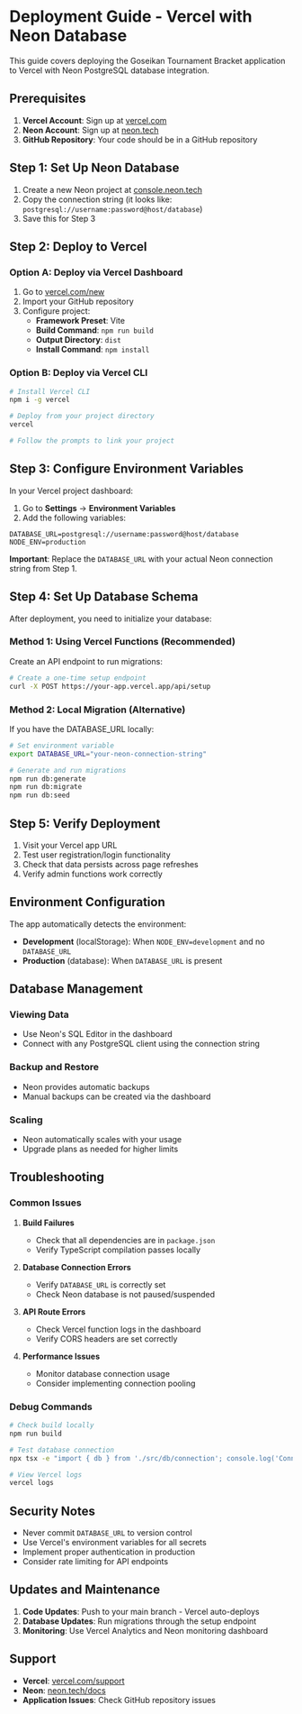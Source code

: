 # Deployment Guide - Vercel with Neon Database

This guide covers deploying the Goseikan Tournament Bracket application to Vercel with Neon PostgreSQL database integration.

## Prerequisites

1. **Vercel Account**: Sign up at [vercel.com](https://vercel.com)
2. **Neon Account**: Sign up at [neon.tech](https://neon.tech)
3. **GitHub Repository**: Your code should be in a GitHub repository

## Step 1: Set Up Neon Database

1. Create a new Neon project at [console.neon.tech](https://console.neon.tech)
2. Copy the connection string (it looks like: `postgresql://username:password@host/database`)
3. Save this for Step 3

## Step 2: Deploy to Vercel

### Option A: Deploy via Vercel Dashboard
1. Go to [vercel.com/new](https://vercel.com/new)
2. Import your GitHub repository
3. Configure project:
   - **Framework Preset**: Vite
   - **Build Command**: `npm run build`
   - **Output Directory**: `dist`
   - **Install Command**: `npm install`

### Option B: Deploy via Vercel CLI
```bash
# Install Vercel CLI
npm i -g vercel

# Deploy from your project directory
vercel

# Follow the prompts to link your project
```

## Step 3: Configure Environment Variables

In your Vercel project dashboard:

1. Go to **Settings** → **Environment Variables**
2. Add the following variables:

```
DATABASE_URL=postgresql://username:password@host/database
NODE_ENV=production
```

**Important**: Replace the `DATABASE_URL` with your actual Neon connection string from Step 1.

## Step 4: Set Up Database Schema

After deployment, you need to initialize your database:

### Method 1: Using Vercel Functions (Recommended)

Create an API endpoint to run migrations:

```bash
# Create a one-time setup endpoint
curl -X POST https://your-app.vercel.app/api/setup
```

### Method 2: Local Migration (Alternative)

If you have the DATABASE_URL locally:

```bash
# Set environment variable
export DATABASE_URL="your-neon-connection-string"

# Generate and run migrations
npm run db:generate
npm run db:migrate
npm run db:seed
```

## Step 5: Verify Deployment

1. Visit your Vercel app URL
2. Test user registration/login functionality
3. Check that data persists across page refreshes
4. Verify admin functions work correctly

## Environment Configuration

The app automatically detects the environment:

- **Development** (localStorage): When `NODE_ENV=development` and no `DATABASE_URL`
- **Production** (database): When `DATABASE_URL` is present

## Database Management

### Viewing Data
- Use Neon's SQL Editor in the dashboard
- Connect with any PostgreSQL client using the connection string

### Backup and Restore
- Neon provides automatic backups
- Manual backups can be created via the dashboard

### Scaling
- Neon automatically scales with your usage
- Upgrade plans as needed for higher limits

## Troubleshooting

### Common Issues

1. **Build Failures**
   - Check that all dependencies are in `package.json`
   - Verify TypeScript compilation passes locally

2. **Database Connection Errors**
   - Verify `DATABASE_URL` is correctly set
   - Check Neon database is not paused/suspended

3. **API Route Errors**
   - Check Vercel function logs in the dashboard
   - Verify CORS headers are set correctly

4. **Performance Issues**
   - Monitor database connection usage
   - Consider implementing connection pooling

### Debug Commands

```bash
# Check build locally
npm run build

# Test database connection
npx tsx -e "import { db } from './src/db/connection'; console.log('Connected!')"

# View Vercel logs
vercel logs
```

## Security Notes

- Never commit `DATABASE_URL` to version control
- Use Vercel's environment variables for all secrets
- Implement proper authentication in production
- Consider rate limiting for API endpoints

## Updates and Maintenance

1. **Code Updates**: Push to your main branch - Vercel auto-deploys
2. **Database Updates**: Run migrations through the setup endpoint
3. **Monitoring**: Use Vercel Analytics and Neon monitoring dashboard

## Support

- **Vercel**: [vercel.com/support](https://vercel.com/support)
- **Neon**: [neon.tech/docs](https://neon.tech/docs)
- **Application Issues**: Check GitHub repository issues